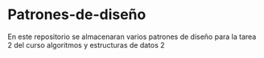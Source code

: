 # Patrones-de-diseño
En este repositorio se almacenaran varios patrones de diseño para la tarea 2 del curso algoritmos y estructuras de datos 2
